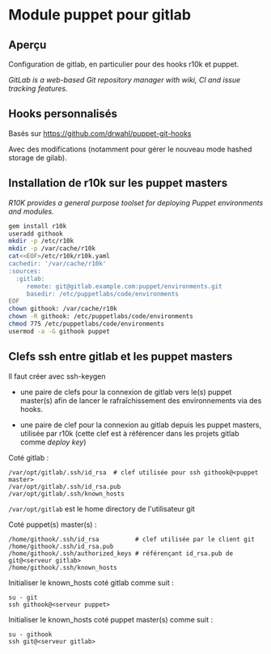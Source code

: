 # Module puppet pour gitlab

## Aperçu

Configuration de gitlab, en particulier pour des hooks r10k et puppet.

_GitLab is a web-based Git repository manager with wiki, CI and issue tracking
features._


## Hooks personnalisés

Basés sur https://github.com/drwahl/puppet-git-hooks

Avec des modifications (notamment pour gérer le nouveau mode hashed
storage de gilab).


## Installation de r10k sur les puppet masters

_R10K provides a general purpose toolset for deploying Puppet environments and modules._

```bash
gem install r10k
useradd githook
mkdir -p /etc/r10k
mkdir -p /var/cache/r10k
cat<<EOF>/etc/r10k/r10k.yaml
cachedir: '/var/cache/r10k'
:sources:
  :gitlab:
     remote: git@gitlab.example.com:puppet/environments.git
     basedir: /etc/puppetlabs/code/environments
EOF
chown githook: /var/cache/r10k
chown -R githook: /etc/puppetlabs/code/environments
chmod 775 /etc/puppetlabs/code/environments
usermod -a -G githook puppet
```

## Clefs ssh entre gitlab et les puppet masters

Il faut créer avec ssh-keygen

- une paire de clefs pour la connexion de gitlab vers le(s) puppet
master(s) afin de lancer le rafraîchissement des environnements via des hooks.

- une paire de clef pour la connexion au gitlab depuis les puppet masters,
  utilisée par r10k (cette clef est à référencer dans les projets gitlab comme
  _deploy key_)

Coté gitlab :

```
/var/opt/gitlab/.ssh/id_rsa  # clef utilisée pour ssh githook@<puppet master>
/var/opt/gitlab/.ssh/id_rsa.pub
/var/opt/gitlab/.ssh/known_hosts
```

`/var/opt/gitlab` est le home directory de l'utilisateur git

Coté puppet(s) master(s) :

```
/home/githook/.ssh/id_rsa          # clef utilisée par le client git
/home/githook/.ssh/id_rsa.pub
/home/githook/.ssh/authorized_keys # référençant id_rsa.pub de git@<serveur gitlab>
/home/githook/.ssh/known_hosts
```

<div style="page-break-after: always;"></div>

Initialiser le known_hosts coté gitlab comme suit :

```
su - git
ssh githook@<serveur puppet>
```

Initialiser le known_hosts coté puppet master(s) comme suit :

```
su - githook
ssh git@<serveur gitlab>
```

